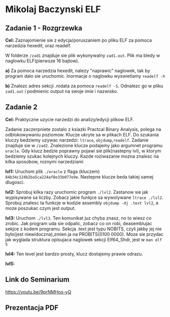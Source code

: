 # Mikolaj Baczynski  ELF

## Zadanie 1 - Rozgrzewka 
**Cel:** Zaznajomienie sie z edycja/poruszaniem po pliku ELF za pomoca narzedzia hexedit, oraz readelf.

W folderze `/zad1` znajduje sie plik wykonywalny `zad1.out`. Plik ma bledy w naglowku ELF(pierwsze 16 bajtow).

**a)** Za pomoca narzedzia hexedit, nalezy "naprawic" naglowek, tak by program dalo sie uruchomic. Inormacje o naglowku wyswietlamy `readelf -h`

**b)** Znalezc adres sekcji .rodata za pomoca `readelf -S`. Odnalezc go w pliku `zad1.out` i podmienic output na swoje imie i nazwisko. 

## Zadanie 2
**Cel:** Praktyczne uzycie narzedzi do analizy/edycji plikow ELF.

Zadanie zaczerpniete zostalo z ksiazki Practcal Binary Analysis, polega na odblokowywaniu poziomow. Klucze ukryte sa w plikach ELF. Do szukania kluczy bedziemy uzywac narzedzi: `ltrace`, `objdump`,`readelf`. Zadanie znajduje sie w `/zad2`. Znalezione klucze podajemy jako argumnet programu `oracle`. Gdy klucz bedzie poprawny pojawi sie plik(nastepny lvl), w ktorym bedziemy szukac kolejnych kluczy. Kazde roziwazanie mozna znalesc na kilka sposobow, roznymi narzedziami

**lvl1:** Uruchom plik `./oracle` z flaga (kluczem) `84b34c124b2ba5ca224af8e33b077e9e`. Nastepne klucze beda takiej samej dlugosci.

**lvl2:** Sprobuj kilka razy uruchomic program `./lvl2`. Zastanow sie jak wypisywane sa liczby. Zobacz jakie funkjce sa wywolywane `ltrace ./lvl2`. Sprobuj znalesc ta funkcje w kodzie assembly `objdump -dj .text lvl2`, a moze poszukac czym jest output.

**lvl3:** Uruchom `./lvl3`. Ten komunikat juz chyba znasz, no to wiesz co zrobic. Jak program uda sie odpalic, zobacz co on robi, deasemblujac sekjce z kodem programu. Sekcja .text jest typu NOBITS, czyli jakby jej nie było(jest niewidoczna),zmien ja na PROBITS(0100 0000). Moze sie przydac jak wyglada struktura opisujaca naglowek sekcji Elf64_Shdr, jest w `man elf 5`

**lvl4:** Ten level jest bardzo prosty, klucz dostajemy prawie odrazu.

**lvl5:** 

## Link do Seminarium 

https://youtu.be/9prNMHos-yQ

## Prezentacja PDF